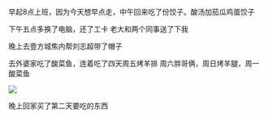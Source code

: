 早起8点上班，因为今天想早点走，中午回来吃了份饺子。酸汤加茄瓜鸡蛋饺子

下午五点多换了电脑，还了工卡
老大和两个同事送了下我


晚上去壹方城焦内帮刘志超带了帽子

去外婆家吃了酸菜鱼，连着吃了四天周五烤羊排
周六胖哥俩，周日烤羊腿，周一酸菜鱼

![](http://upload-images.jianshu.io/upload_images/6904315-b8fe58329e523a5a.jpg?imageMogr2/auto-orient/strip%7CimageView2/2/w/1080/q/50)

晚上回家买了第二天要吃的东西
